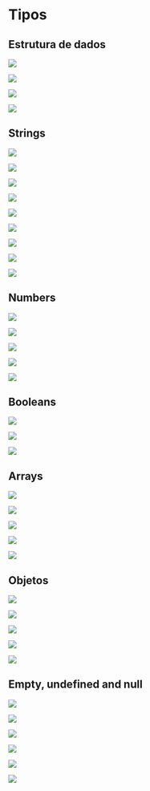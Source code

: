 # Tipos

## Estrutura de dados

![](https://imgur.com/hJVHmjZ.jpg)

![](https://imgur.com/ATnshwm.jpg)

![](https://imgur.com/A8538pw.jpg)

![](https://imgur.com/zNfMM6b.jpg)

## Strings
![](https://imgur.com/C2J0qi1.jpg)

![](https://imgur.com/8ZOeXBx.jpg)

![](https://imgur.com/jxgUmOA.jpg)

![](https://imgur.com/kfm4LDP.jpg)

![](https://imgur.com/yM9gaWo.jpg)

![](https://imgur.com/5DKtagB.jpg)

![](https://imgur.com/zwnJBIw.jpg)

![](https://imgur.com/bDj29O2.jpg)

![](https://imgur.com/UEUbqJl.jpg)


## Numbers

![](https://imgur.com/KzvxnMc.jpg)

![](https://imgur.com/MV0cdB0.jpg)

![](https://imgur.com/EXDjt3X.jpg)

![](https://imgur.com/Xe5VZbo.jpg)

![](https://imgur.com/E7TICTO.jpg)


## Booleans

![](https://imgur.com/Bh71W5f.jpg)

![](https://imgur.com/jWmoL5g.jpg)

![](https://imgur.com/JRw3utJ.jpg)


## Arrays

![](https://imgur.com/qwgvq92.jpg)

![](https://imgur.com/0XyPaJ1.jpg)

![](https://imgur.com/wwgaxT4.jpg)

![](https://imgur.com/BX5Xn9z.jpg)

![](https://imgur.com/v81u0Vz.jpg)


## Objetos

![](https://imgur.com/skVyuI0.jpg)

![](https://imgur.com/r0svotI.jpg)


![](https://imgur.com/y5yKGKy.jpg)


![](https://imgur.com/XbygvS5.jpg)


![](https://imgur.com/cMlGEs2.jpg)



## Empty, undefined and null

![](https://imgur.com/m5guaRd.jpg)


![](https://imgur.com/aaFvPBZ.jpg)


![](https://imgur.com/RBb6FTa.jpg)


![](https://imgur.com/9tVJIMJ.jpg)


![](.jpg)


![](.jpg)

